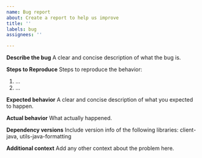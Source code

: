 ```yaml
---
name: Bug report
about: Create a report to help us improve
title: ''
labels: bug
assignees: ''

---
```


**Describe the bug**
A clear and concise description of what the bug is.

**Steps to Reproduce**
Steps to reproduce the behavior:
1. ...
2. ...

**Expected behavior**
A clear and concise description of what you expected to happen.

**Actual behavior**
What actually happened.

**Dependency versions**
Include version info of the following libraries: client-java, utils-java-formatting

**Additional context**
Add any other context about the problem here.
